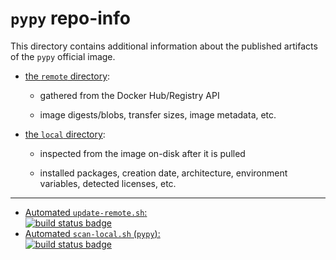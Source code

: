 # `pypy` repo-info

This directory contains additional information about the published artifacts of the `pypy` official image.

-	[the `remote` directory](remote/):

	-	gathered from the Docker Hub/Registry API

	-	image digests/blobs, transfer sizes, image metadata, etc.

-	[the `local` directory](local/):

	-	inspected from the image on-disk after it is pulled

	-	installed packages, creation date, architecture, environment variables, detected licenses, etc.

---

-	[Automated `update-remote.sh`:  
	![build status badge](https://doi-janky.infosiftr.net/job/repo-info/job/remote/badge/icon)](https://doi-janky.infosiftr.net/job/repo-info/job/remote/)
-	[Automated `scan-local.sh` (`pypy`):  
	![build status badge](https://doi-janky.infosiftr.net/job/repo-info/job/local/job/pypy/badge/icon)](https://doi-janky.infosiftr.net/job/repo-info/job/local/job/pypy)
